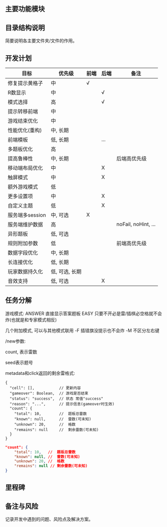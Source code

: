 ## 主要功能模块

## 目录结构说明

简要说明各主要文件夹/文件的作用。

## 开发计划

| 目标          | 优先级       | 前端 | 后端  | 备注                  |
|-------------|-----------|----|-----|---------------------|
| 修复提示黄格子     | 中         | √  |     |                     |
| R数显示        | 中         |    | √   |                     |
| 模式选择        | 高         |    | √   |                     |
| 提示转移前端      | 中         |    |     |                     |
| 游戏结束优化      | 中         |    |     |                     |
| 性能优化(重构)    | 中, 长期     |    |     |                     |
| 前端模板        | 低, 长期     |    | ... |                     |
| 多题板优化       | 高         |    |     |                     |
| 提高鲁棒性       | 中, 长期     |    |     | 后端高优先级              |
| 移动端布局优化     | 中         |    | X   |                     |
| 触屏模式        | 中         |    | X   |                     |
| 额外游戏模式      | 低         |    |     |                     |
| 更多设置项       | 中         |    | X   |                     |
| 自定义主题       | 低         |    | X   |                     |
| 服务端多session | 中, 可选     | X  |     |                     |
| 服务端维护数据     | 高         |    |     | noFail, noHint, ... |
| 异形题板        | 低, 可选     |    |     |                     |
| 规则附加参数      | 低         |    |     | 前端高优先级              |
| 数据字段优化      | 中, 长期     |    |     |                     |
| 长连接优化       | 低, 长期     |    |     |                     |
| 玩家数据持久化     | 低, 可选, 长期 |    |     |                     |
| 音效支持        | 低, 可选     |    | X   |                     |

## 任务分解

游戏模式:
ANSWER 直接显示答案题板
EASY 只要不开必是雷/插棋必空格就不会炸(也就是和专家模式相反)

几个附加模式, 可以与其他模式联用
-F 插错旗没提示也不会炸
-M 不区分左右键

/new参数:

count, 表示雷数

seed表示题号

metadata和click返回的剩余雷格式:


```
{
  "cell": [],           // 更新内容
  "gameover": Boolean,  // 游戏是否结束
  "status": "success",  // 状态 常值"success"
  "reason": "...",      // 提示信息(gameover时生效)
  "count": {
    "total": 10,        //  题板总雷数
    "known": null,      //  雷数(可未知)
    "unknown": 20,      //  格数
    "remains": null     //  剩余雷数(可未知)
  }
}
```

```json
"count": {
    "total": 10,   //  题板总雷数
    "known": null, //  雷数(可未知)
    "unknown": 20, //  格数
    "remains": null // 剩余雷数(可未知)
}
```

## 里程碑

## 备注与风险

记录开发中遇到的问题、风险点及解决方案。
